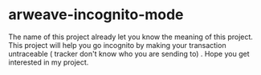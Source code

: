 # arweave-incognito-mode
The name of this project already let you know the meaning of this project. This project will help you go incognito by making your transaction untraceable ( tracker don't know who you are sending to) . Hope you get interested in my project.
